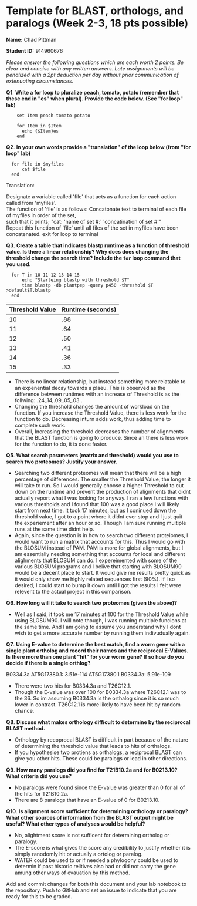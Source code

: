 # Template for BLAST, orthologs, and paralogs (Week 2-3, 18 pts possible)

__Name:__ Chad Pittman

__Student ID:__ 914960676

*_Please answer the following questions which are each worth 2 points. Be clear and concise with any written answers. Late assignments will be penalized with a 2pt deduction per day without prior communication of extenuating circumstances._*

__Q1__.  __Write a for loop to pluralize peach, tomato, potato (remember that these end in "es" when plural).  Provide the code below.  (See "for loop" lab)__

        set Item peach tomato potato
        
        for Item in $Item
          echo {$Item}es
        end  

__Q2__.  __In your own words provide a "translation" of the loop below (from "for loop" lab)__

      for file in $myfiles
          cat $file
      end
      
Translation:

Designate a variable called 'file' that acts as a function for each action called from 'myfiles'.  
The function of 'file' is as follows: 
  Concatonate text to terminal of each file of myfiles in order of the set,  
  such that it prints; "cat: 'name of set #:' 'concatination of set #'"  
Repeat this function of 'file' until all files of the set in myfiles have been concatenated.
exit for loop to terminal 
  
  
__Q3__. __Create a table that indicates blastp runtime as a function of
threshold value.  Is there a linear relationship?  Why does does
changing the threshold change the search time?  Include the `for` loop command that you used.__

      for T in 10 11 12 13 14 15
          echo "Starteing blastp with threshold $T"
          time blastp -db plantpep -query p450 -threshold $T >default$T.blastp  
      end

| Threshold Value | Runtime (seconds) | 
|:----------------|:------------------|
| 10 | .88|
| 11 | .64|
| 12 | .50|
| 13 | .41| 
| 14 | .36|
| 15 | .33|

* There is no linear relationship, but instead something more relatable to an expenential decay towards a plaeu. This is observed as the difference between runtimes with an increase of Threshold is as the follwing: .24,.14,.09,.05,.03 .  
* Changing the threshold changes the amount of workload on the function. If you increase the Threshold Value, there is less work for the function to do. Decreasing inturn adds work, thus adding time to complete such work. 
* Overall, Increasing the threshold decreases the number of alignments that the BLAST function is going to produce. Since an there is less work for the function to do, it is done faster.

__Q5__.  __What search parameters (matrix and threshold) would you use to
search two proteomes? Justify your answer.__  
  
  * Searching two different proteomes will mean that there will be a high percentage of differences. The smaller the Threshold Value, the longer it will take to run. So I would generally choose a higher Threshold to cut down on the runtime and prevent the production of alignments that didnt actually report what I was looking for anyway. I ran a few functions with various thresholds and I found that 100 was a good place I will likely start from next time. It took 17 minutes, but as I coninued down the threshold value, I got to a point where it didnt ever stop and I just quit the experiement after an hour or so. Though I am sure running multiple runs at the same time didnt help.
  * Again, since the question is in how to search two different proteiomes, I would want to run a matrix that accounts for this. Thus I would go with the BLOSUM instead of PAM. PAM is more for global alignments, but I am essentially needing something that accounts for local and different alighments that BLOSUM can do. I expereimented with some of the various BLOSUM programs and I belive that starting with BLOSUM90 would be a decent place to start. It would give me results pretty quick as it would only show me highly related sequences first (90%). If I so desired, I could start to bump it down until I got the results I felt were relevent to the actual project in this comparison. 

__Q6__.  __How long will it take to search two proteomes (given the above)?__  
* Well as I said, it took me 17 minutes at 100 for the Threshold Value while using BLOSUM90. I will note though, I was running multiple funcions at the same time. And I am going to assume you understand why I dont wish to get a more accurate number by running them indivudually again.

__Q7__.  __Using E-value to determine the best match, find a worm gene with a single plant ortholog and record their names and the reciprocal E-Values.  Is there more than one plant "hit" for your worm gene?  If so how do you decide if there is a single orthlog?__  

B0334.3a AT5G17380.1: 3.51e-114
AT5G17380.1 B0334.3a: 5.91e-109

* There were two hits for B0334.3a and T26C12.1. 
* Though the E-value was over 100 for B0334.3a where T26C12.1 was to the 36. So im assuming B0334.3a is the orthalog since it is so much lower in contrast. T26C12.1 is more likely to have been hit by random chance. 

__Q8__.  __Discuss what makes orthology difficult to determine by the reciprocal BLAST method.__
  
  * Orthology by recoprocal BLAST is difficult in part because of the nature of determining the threshold value that leads to hits of orthalogs.
  * If you hypothesise two protiens as orthalogs, a reciprocal BLAST can give you other hits. These could be paralogs or lead in other directions.
  
__Q9__.  __How many paralogs did you find for T21B10.2a and for B0213.10?  What criteria did you use?__

  * No paralogs were found since the E-value was greater than 0 for all of the hits for T21B10.2a.
  * There are 8 paralogs that have an E-value of 0 for B0213.10. 

__Q10__.  __Is alignment score sufficient for determining orthology or paralogy? What other sources of information from the BLAST output might be useful?  What other types of analyses would be helpful?__
 
 * No, alightment score is not sufficent for determining ortholog or paralogy. 
 * The E-score is what gives the score any credibility to justify whether it is simply ranodomly hit or actually a ortolog or paralog.
 * WATER could be used to or if needed a phylogony could be used to determin if past historic relitives also had or did not carry the gene amung other ways of evauation by this method.  
 
Add and commit changes for both this document and your lab notebook to the repository.  Push to GitHub and set an issue to indicate that you are ready for this to be graded.
